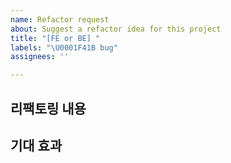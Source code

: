 ```yaml
---
name: Refactor request
about: Suggest a refactor idea for this project
title: "[FE or BE] "
labels: "\U0001F41B bug"
assignees: ''

---
```


## 리팩토링 내용
<!--리팩토링을 하는 이유 (구조 개선 혹은 성능 개선)-->


## 기대 효과
<!--리팩토링 후 기대되는 결과-->

